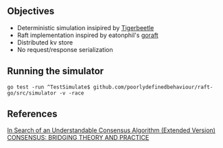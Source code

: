 ## Objectives

- Deterministic simulation insipired by [Tigerbeetle](https://github.com/tigerbeetledb/tigerbeetle)
- Raft implementation inspired by eatonphil's [goraft](https://github.com/eatonphil/goraft)
- Distributed kv store
- No request/response serialization 

## Running the simulator

```
go test -run ^TestSimulate$ github.com/poorlydefinedbehaviour/raft-go/src/simulator -v -race
```

## References

[In Search of an Understandable Consensus Algorithm (Extended Version)](https://raft.github.io/raft.pdf)  
[CONSENSUS: BRIDGING THEORY AND PRACTICE](https://web.stanford.edu/~ouster/cgi-bin/papers/OngaroPhD.pdf)
